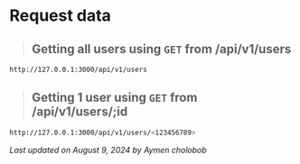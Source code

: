 # Request data

> ## Getting all users using `GET` from **/api/v1/users**

```bash
http://127.0.0.1:3000/api/v1/users
```

> ## Getting 1 user using `GET` from **/api/v1/users/;id**

```bash
http://127.0.0.1:3000/api/v1/users/<123456789>
```

_Last updated on August 9, 2024 by Aymen cholobob_
